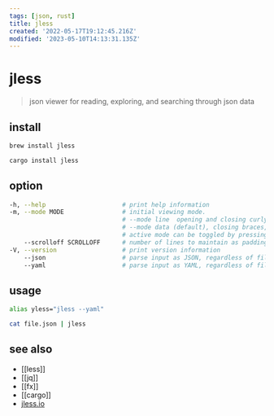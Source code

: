 ```yaml
---
tags: [json, rust]
title: jless
created: '2022-05-17T19:12:45.216Z'
modified: '2023-05-10T14:13:31.135Z'
---
```


# jless

>  json viewer for reading, exploring, and searching through json data

## install

```sh
brew install jless

cargo install jless
```

## option

```sh
-h, --help                     # print help information
-m, --mode MODE                # initial viewing mode. 
                               # --mode line  opening and closing curly and square brackets are shown and all Object keys are quoted
                               # --mode data (default), closing braces, commas, and quotes around Object keys are elided. 
                               # active mode can be toggled by pressing 'm' [default: data]
    --scrolloff SCROLLOFF      # number of lines to maintain as padding between the currently focused row and the top or bottom of the screen. Setting this to a large value will keep the focused in the middle of the screen (except at the start or end of a file) [default: 3]
-V, --version                  # print version information
    --json                     # parse input as JSON, regardless of file extension
    --yaml                     # parse input as YAML, regardless of file extension
```

## usage

```sh
alias yless="jless --yaml"

cat file.json | jless
```

## see also

- [[less]]
- [[jq]]
- [[fx]]
- [[cargo]]
- [jless.io](https://jless.io/)
